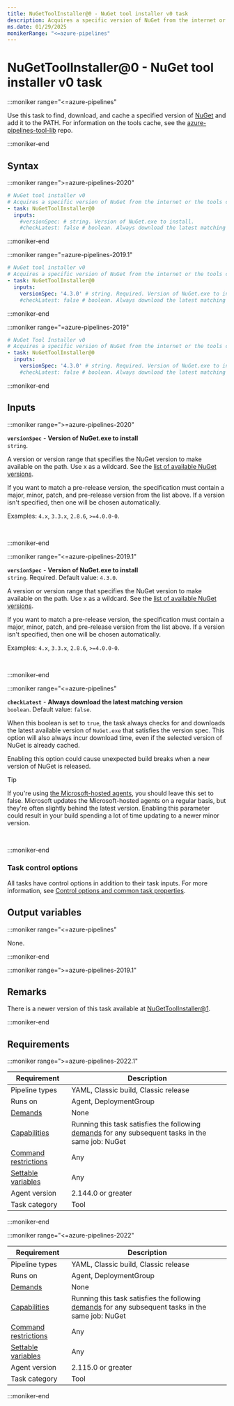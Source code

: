 ```yaml
---
title: NuGetToolInstaller@0 - NuGet tool installer v0 task
description: Acquires a specific version of NuGet from the internet or the tools cache and adds it to the PATH. Use this task to change the version of NuGet used in the NuGet tasks (task version 0).
ms.date: 01/29/2025
monikerRange: "<=azure-pipelines"
---
```


# NuGetToolInstaller@0 - NuGet tool installer v0 task

<!-- :::description::: -->
:::moniker range="<=azure-pipelines"

<!-- :::editable-content name="description"::: -->
Use this task to find, download, and cache a specified version of [NuGet](https://nuget.org/) and add it to the PATH. For information on the tools cache, see the [azure-pipelines-tool-lib](https://github.com/microsoft/azure-pipelines-tool-lib/blob/master/docs/overview.md#tool-cache) repo.
<!-- :::editable-content-end::: -->

:::moniker-end
<!-- :::description-end::: -->

<!-- :::syntax::: -->
## Syntax

:::moniker range=">=azure-pipelines-2020"

```yaml
# NuGet tool installer v0
# Acquires a specific version of NuGet from the internet or the tools cache and adds it to the PATH. Use this task to change the version of NuGet used in the NuGet tasks.
- task: NuGetToolInstaller@0
  inputs:
    #versionSpec: # string. Version of NuGet.exe to install. 
    #checkLatest: false # boolean. Always download the latest matching version. Default: false.
```

:::moniker-end

:::moniker range="=azure-pipelines-2019.1"

```yaml
# NuGet tool installer v0
# Acquires a specific version of NuGet from the internet or the tools cache and adds it to the PATH. Use this task to change the version of NuGet used in the NuGet tasks.
- task: NuGetToolInstaller@0
  inputs:
    versionSpec: '4.3.0' # string. Required. Version of NuGet.exe to install. Default: 4.3.0.
    #checkLatest: false # boolean. Always download the latest matching version. Default: false.
```

:::moniker-end

:::moniker range="=azure-pipelines-2019"

```yaml
# NuGet Tool Installer v0
# Acquires a specific version of NuGet from the internet or the tools cache and adds it to the PATH. Use this task to change the version of NuGet used in the NuGet tasks.
- task: NuGetToolInstaller@0
  inputs:
    versionSpec: '4.3.0' # string. Required. Version of NuGet.exe to install. Default: 4.3.0.
    #checkLatest: false # boolean. Always download the latest matching version. Default: false.
```

:::moniker-end


<!-- :::syntax-end::: -->

<!-- :::inputs::: -->
## Inputs

<!-- :::item name="versionSpec"::: -->
:::moniker range=">=azure-pipelines-2020"

**`versionSpec`** - **Version of NuGet.exe to install**<br>
`string`.<br>
<!-- :::editable-content name="helpMarkDown"::: -->
A version or version range that specifies the NuGet version to make available on the path. Use x as a wildcard. See the [list of available NuGet versions](https://dist.nuget.org/tools.json).

If you want to match a pre-release version, the specification must contain a major, minor, patch, and pre-release version from the list above. If a version isn't specified, then one will be chosen automatically.

Examples: `4.x`, `3.3.x`, `2.8.6`, `>=4.0.0-0`.
<!-- :::editable-content-end::: -->
<br>

:::moniker-end

:::moniker range="<=azure-pipelines-2019.1"

**`versionSpec`** - **Version of NuGet.exe to install**<br>
`string`. Required. Default value: `4.3.0`.<br>
<!-- :::editable-content name="helpMarkDown"::: -->
A version or version range that specifies the NuGet version to make available on the path. Use x as a wildcard. See the [list of available NuGet versions](https://dist.nuget.org/tools.json).

If you want to match a pre-release version, the specification must contain a major, minor, patch, and pre-release version from the list above. If a version isn't specified, then one will be chosen automatically.

Examples: `4.x`, `3.3.x`, `2.8.6`, `>=4.0.0-0`.
<!-- :::editable-content-end::: -->
<br>

:::moniker-end
<!-- :::item-end::: -->
<!-- :::item name="checkLatest"::: -->
:::moniker range="<=azure-pipelines"

**`checkLatest`** - **Always download the latest matching version**<br>
`boolean`. Default value: `false`.<br>
<!-- :::editable-content name="helpMarkDown"::: -->
When this boolean is set to `true`, the task always checks for and downloads the latest available version of `NuGet.exe` that satisfies the version spec. This option will also always incur download time, even if the selected version of NuGet is already cached.

Enabling this option could cause unexpected build breaks when a new version of NuGet is released.

> [!TIP]
> If you're using [the Microsoft-hosted agents](/azure/devops/pipelines/agents/hosted), you should leave this set to false. Microsoft updates the Microsoft-hosted agents on a regular basis, but they're often slightly behind the latest version. Enabling this parameter could result in your build spending a lot of time updating to a newer minor version.
<!-- :::editable-content-end::: -->
<br>

:::moniker-end
<!-- :::item-end::: -->

### Task control options

All tasks have control options in addition to their task inputs. For more information, see [Control options and common task properties](/azure/devops/pipelines/yaml-schema/steps-task#common-task-properties).
<!-- :::inputs-end::: -->

<!-- :::outputVariables::: -->
## Output variables

:::moniker range="<=azure-pipelines"

None.

:::moniker-end
<!-- :::outputVariables-end::: -->

<!-- :::remarks::: -->
<!-- :::editable-content name="remarks"::: -->
:::moniker range=">=azure-pipelines-2019.1"

## Remarks

There is a newer version of this task available at [NuGetToolInstaller@1](./nuget-tool-installer-v1.md).

:::moniker-end
<!-- :::editable-content-end::: -->
<!-- :::remarks-end::: -->

<!-- :::examples::: -->
<!-- :::editable-content name="examples"::: -->
<!-- :::editable-content-end::: -->
<!-- :::examples-end::: -->

<!-- :::properties::: -->
## Requirements

:::moniker range=">=azure-pipelines-2022.1"

| Requirement | Description |
|-------------|-------------|
| Pipeline types | YAML, Classic build, Classic release |
| Runs on | Agent, DeploymentGroup |
| [Demands](/azure/devops/pipelines/process/demands) | None |
| [Capabilities](/azure/devops/pipelines/agents/agents#capabilities) | Running this task satisfies the following [demands](/azure/devops/pipelines/process/demands) for any subsequent tasks in the same job: NuGet |
| [Command restrictions](/azure/devops/pipelines/security/templates#agent-logging-command-restrictions) | Any |
| [Settable variables](/azure/devops/pipelines/security/templates#agent-logging-command-restrictions) | Any |
| Agent version |  2.144.0 or greater |
| Task category | Tool |

:::moniker-end

:::moniker range="<=azure-pipelines-2022"

| Requirement | Description |
|-------------|-------------|
| Pipeline types | YAML, Classic build, Classic release |
| Runs on | Agent, DeploymentGroup |
| [Demands](/azure/devops/pipelines/process/demands) | None |
| [Capabilities](/azure/devops/pipelines/agents/agents#capabilities) | Running this task satisfies the following [demands](/azure/devops/pipelines/process/demands) for any subsequent tasks in the same job: NuGet |
| [Command restrictions](/azure/devops/pipelines/security/templates#agent-logging-command-restrictions) | Any |
| [Settable variables](/azure/devops/pipelines/security/templates#agent-logging-command-restrictions) | Any |
| Agent version |  2.115.0 or greater |
| Task category | Tool |

:::moniker-end
<!-- :::properties-end::: -->

<!-- :::see-also::: -->
<!-- :::editable-content name="seeAlso"::: -->
<!-- :::editable-content-end::: -->
<!-- :::see-also-end::: -->